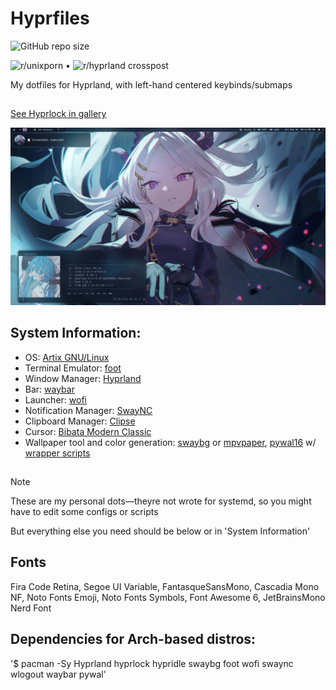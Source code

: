 #  Hyprfiles

![GitHub repo size](https://img.shields.io/github/repo-size/fleshguard/hyprfiles?style=for-the-badge&label=Size&labelColor=393e64&color=7579a8)

![r/unixporn](https://www.reddit.com/r/unixporn/comments/1kz4jrr/hyprland_first_rice_as_a_9_month_old_baby/) • ![r/hyprland crosspost](https://www.reddit.com/r/hyprland/comments/1kz8lxe/first_setup_as_a_9_month_old_baby/)

My dotfiles for Hyprland, with left-hand centered keybinds/submaps

##
[See Hyprlock in gallery](Github/06-14-25-0718PM_511997221.png)

![img](Github/grim-2025-05-30_0811.png)


## System Information:
* OS: [Artix GNU/Linux](https://artixlinux.org/)
* Terminal Emulator: [foot](https://wiki.archlinux.org/title/Foot)
* Window Manager: [Hyprland](https://hyprland.org/)
* Bar: [waybar](https://man.archlinux.org/man/waybar.5.en)
* Launcher: [wofi](https://man.archlinux.org/man/wofi.1)
* Notification Manager: [SwayNC](https://github.com/ErikReider/SwayNotificationCenter)
* Clipboard Manager: [Clipse](https://github.com/savedra1/clipse)
* Cursor: [Bibata Modern Classic](https://github.com/ful1e5/Bibata_Cursor/releases)
* Wallpaper tool and color generation: [swaybg](https://github.com/swaywm/swaybg) or [mpvpaper](https://github.com/GhostNaN/mpvpaper), [pywal16](https://github.com/eylles/pywal16) w/ [wrapper scripts](https://github.com/fleshguard/hyprfiles/blob/main/Scripts/)

## 

> [!NOTE] 
> These are my personal dots—theyre not wrote for systemd, so you might have to edit some configs or scripts
>
> But everything else you need should be below or in 'System Information'

## Fonts 
Fira Code Retina, Segoe UI Variable, FantasqueSansMono, Cascadia Mono NF, Noto Fonts Emoji, Noto Fonts Symbols, Font Awesome 6, JetBrainsMono Nerd Font  

## Dependencies for Arch-based distros:
'$ pacman -Sy Hyprland hyprlock hypridle swaybg foot wofi swaync wlogout waybar pywal'


